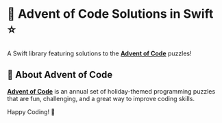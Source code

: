 # 🎄 Advent of Code Solutions in Swift ⭐️

A Swift library featuring solutions to the **[Advent of Code](https://adventofcode.com)** puzzles!

## 🎅 About Advent of Code  

**[Advent of Code](https://adventofcode.com)** is an annual set of holiday-themed programming puzzles that are fun, challenging, and a great way to improve coding skills.  

Happy Coding! 🎄
